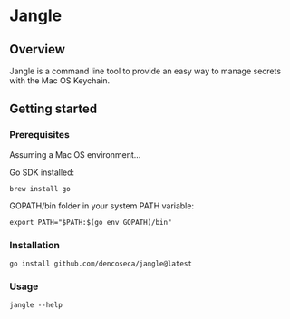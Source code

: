 # Jangle

## Overview

Jangle is a command line tool to provide an easy way to manage secrets with the Mac OS Keychain.

## Getting started

### Prerequisites

Assuming a Mac OS environment...

Go SDK installed:

```shell
brew install go
```

GOPATH/bin folder in your system PATH variable:

```shell
export PATH="$PATH:$(go env GOPATH)/bin"
```

### Installation

```shell
go install github.com/dencoseca/jangle@latest
```

### Usage

```shell
jangle --help
```
